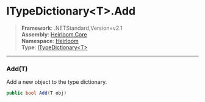 # ITypeDictionary\<T>.Add

> **Framework**: .NETStandard,Version=v2.1  
> **Assembly**: [Heirloom.Core][0]  
> **Namespace**: [Heirloom][0]  
> **Type**: [ITypeDictionary\<T>][1]  

--------------------------------------------------------------------------------

### Add(T)

Add a new object to the type dictionary.

```cs
public bool Add(T obj)
```

[0]: ../Heirloom.Core.md
[1]: Heirloom.ITypeDictionary[T].md
